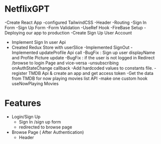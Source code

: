 # NetflixGPT 

-Create React App
-configured TailwindCSS
-Header
-Routing
-Sign In Form 
-Sign Up Form
-Form Validation
-UseRef Hook
-FireBase Setup
-Deploying our app to production
-Create Sign Up User Account 
- Implement Sign In user Api
- Created Redux Store with userSlice
-Implemented SignOut
-Implemented updateProfile Api call
-BugFix : Sign up user displayName and Profile Picture update
-BugFix : if the user is not logged in Redirect /browse to login Page and vice-versa
-unsubscribing onAuthStateChange callback
-Add hardcoded values to constants file.
-register TMDB Api & create an app and get access token
-Get the data from TMDB for now playing movies list API
-make one custom hook useNowPlaying Movies




# Features

- Login/Sign Up
    - Sign In /sign up form
    - redirected to browse page
- Browse Page ( After Authentication)
    - Header
